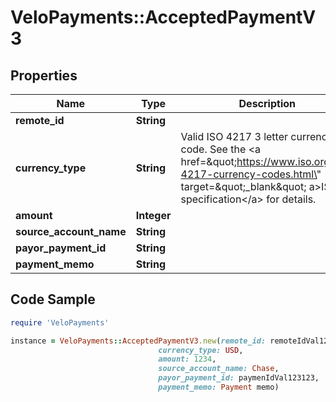 # VeloPayments::AcceptedPaymentV3

## Properties

Name | Type | Description | Notes
------------ | ------------- | ------------- | -------------
**remote_id** | **String** |  | 
**currency_type** | **String** | Valid ISO 4217 3 letter currency code. See the &lt;a href&#x3D;\&quot;https://www.iso.org/iso-4217-currency-codes.html\&quot; target&#x3D;\&quot;_blank\&quot; a&gt;ISO specification&lt;/a&gt; for details. | 
**amount** | **Integer** |  | 
**source_account_name** | **String** |  | 
**payor_payment_id** | **String** |  | 
**payment_memo** | **String** |  | [optional] 

## Code Sample

```ruby
require 'VeloPayments'

instance = VeloPayments::AcceptedPaymentV3.new(remote_id: remoteIdVal123,
                                 currency_type: USD,
                                 amount: 1234,
                                 source_account_name: Chase,
                                 payor_payment_id: paymenIdVal123123,
                                 payment_memo: Payment memo)
```


